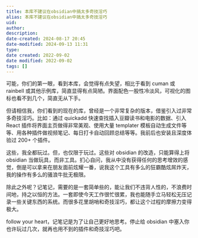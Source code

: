 ```yaml
---
title: 本库不建议在obsidian中搞太多奇技淫巧
alias: 本库不建议在obsidian中搞太多奇技淫巧
uid: 
author: 
description: 
date-created: 2024-08-17 20:45
date-modified: 2024-09-13 11:31
type: 
date created: 2022-09-02
date modified: 2022-09-02
tags: []
---
```


可能，你们的第一眼，看到本库，会觉得有点失望，相比于看到 cuman 或 rainbell 或其他示例库，简直显得有点简陋。界面配色一股性冷淡风，可视化的图标也看不到几个，简直无从下手。

但请相信我，你们看到的现在的库，曾经是一个非常复杂的版本，借鉴引入过非常多奇技淫巧。比如：通过 quickadd 快速查找插入豆瓣读书和电影的数据、引入 React 插件将界面主页做得非常美观、使用大量 templater 模板自动生成文件等等、用各种插件做视频笔记、每日打卡自动回顾总结等等。我前后也安装且深度体验过 200+ 个插件。

这些，我全都玩过。但，也仅限于玩过。这些对 obsidian 的改造，只能算得上将 obsidian 当做玩具，而非工具。扪心自问，我从中没有获得任何的思考增效的感觉，倒是可以拿来在朋友面前炫耀一番，说我这个工具有多么的狂霸酷炫屌炸天，我的操作有多么的骚浪牛批无极限。

除此之外呢？记笔记，需要的是一套简单些的，能让我们不违背人性的，不浪费时间地，持之以恒的方法。一套即使今天工作很忙很累，我也能随手立马轻松无压记录一些关键东西的系统。而很多花里胡哨和奇技淫巧，都让这个过程的摩擦力变得极大。

follow your heart，记笔记是为了让自己更好地思考。停止给 obsidian 中塞入你也许玩过几次，就再也用不到的插件和奇技淫巧吧。
